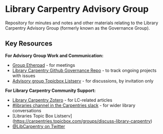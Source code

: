 # Library Carpentry Advisory Group
Repository for minutes and notes and other materials relating to the Library Carpentry Advisory Group (formerly known as the Governance Group).

## Key Resources

**For Advisory Group Work and Communication:**
- [Group Etherpad](https://pad.carpentries.org/lc-advisory-group) - for meetings
- [Library Carpentry Github Governance Repo](https://github.com/LibraryCarpentry/governance/issues) - to track ongoing projects with issues
- [Advisory group Topicbox Listserv](https://carpentries.topicbox.com/groups/library-advisory-group ) - for discussions, by invitation only

**For Library Carpentry Community Support:**
- [Library Carpentry Zotero](https://www.zotero.org/groups/2540224/librarycarpentry ) - for LC-related articles
- [#libraries channel in the Carpentries slack](https://swc-slack-invite.herokuapp.com/) - for wider library conversations
- [Libraries Topic Box Listserv] (https://carpentries.topicbox.com/groups/discuss-library-carpentry)  
- [@LibCarpentry on Twitter](https://twitter.com/LibCarpentry) 
